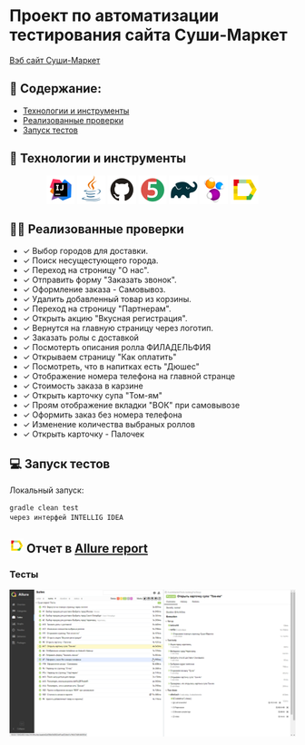 # Проект по автоматизации тестирования сайта Суши-Маркет
<a target="_blank" href="https://cherepovec.sushi-market.com/">Вэб сайт Суши-Маркет</a>

## :pushpin: Содержание:

- [Технологии и инструменты](#technologist-технологии-и-инструменты)
- [Реализованные проверки](#earth_africa-Реализованные-проверки)
- [Запуск тестов](#earth_africa-Запуск-тестов)

## :rocket: Технологии и инструменты

<p align="center">
<a href="https://www.jetbrains.com/idea/"><img src="images/Intelij_IDEA.svg" width="50" height="50"  alt="IDEA"/></a>
<a href="https://www.java.com/"><img src="images/Java.svg" width="50" height="50"  alt="Java"/></a>
<a href="https://github.com/"><img src="images/Github.svg" width="50" height="50"  alt="Github"/></a>
<a href="https://junit.org/junit5/"><img src="images/JUnit5.svg" width="50" height="50"  alt="JUnit 5"/></a>
<a href="https://gradle.org/"><img src="images/Gradle.svg" width="50" height="50"  alt="Gradle"/></a>
<a href="https://selenide.org/"><img src="images/Selenide.svg" width="50" height="50"  alt="Selenide"/></a>
<a href="https://github.com/allure-framework/allure2"><img src="images/Allure_Report.svg" width="50" height="50"  alt="Allure"/></a>
</p>

## :technologist: Реализованные проверки

- ✓ Выбор городов для доставки.
- ✓ Поиск несущестующего города.
- ✓ Переход на строницу "О нас".
- ✓ Отправить форму "Заказать звонок".
- ✓ Оформление заказа - Самовывоз.
- ✓ Удалить добавленный товар из корзины.
- ✓ Переход на строницу "Партнерам".
- ✓ Открыть акцию  "Вкусная регистрация".
- ✓ Вернутся на главную страницу через логотип.
- ✓ Заказать ролы с доставкой
- ✓ Посмотерть описания ролла ФИЛАДЕЛЬФИЯ
- ✓ Открываем страницу "Как оплатить"
- ✓ Посмотреть, что в напитках есть "Дюшес"
- ✓ Отображение номера телефона на главной странце
- ✓ Стоимость заказа в карзине
- ✓ Открыть карточку супа "Том-ям"
- ✓ Проям отображение вкладки "ВОК" при самовывозе
- ✓ Оформить заказ без номера телефона
- ✓ Изменение количества выбраных роллов
- ✓ Открыть карточку - Палочек 

## :computer: Запуск тестов

Локальный запуск:
```bash
gradle clean test
через интерфей INTELLIG IDEA
```
## <img src="images/Allure_Report.svg" width="25" height="25"  alt="Allure"/></a> Отчет в <a target="_blank" href="https://jenkins.autotests.cloud/job/berezkindv_performance_lab_complete_project/22/allure/">Allure report</a>
### Тесты

<p align="center">
<img title="Allure1" src="images/Allur1.png">
</p>
